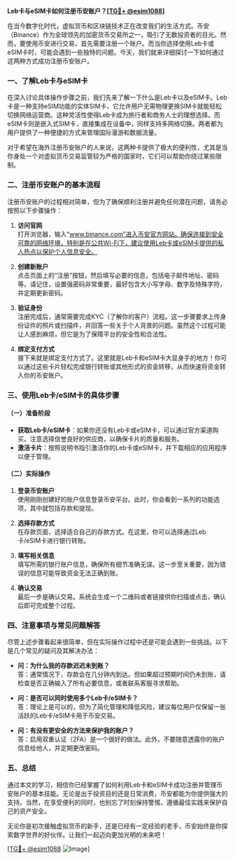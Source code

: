 **Leb卡与eSIM卡如何注册币安账户？[[TG💪+ @esim1088](https://t.me/s/esim1088)]**

在当今数字化时代，虚拟货币和区块链技术正在改变我们的生活方式。币安（Binance）作为全球领先的加密货币交易所之一，吸引了无数投资者的目光。然而，要使用币安进行交易，首先需要注册一个账户。而当你选择使用Leb卡或eSIM卡时，可能会遇到一些独特的问题。今天，我们就来详细探讨一下如何通过这两种方式成功注册币安账户。

### 一、了解Leb卡与eSIM卡

在深入讨论具体操作步骤之前，我们先来了解一下什么是Leb卡以及eSIM卡。Leb卡是一种支持eSIM功能的实体SIM卡，它允许用户无需物理更换SIM卡就能轻松切换网络运营商。这种灵活性使得Leb卡成为旅行者和商务人士的理想选择。而eSIM卡则是嵌入式SIM卡，直接集成在设备中，同样支持多网络切换。两者都为用户提供了一种便捷的方式来管理国际漫游和数据流量。

对于希望在海外注册币安账户的人来说，这两种卡提供了极大的便利性，尤其是当你身处一个对虚拟货币交易监管较为严格的国家时，它们可以帮助你绕过某些限制。

### 二、注册币安账户的基本流程

注册币安账户的过程相对简单，但为了确保顺利注册并避免任何潜在问题，请务必按照以下步骤操作：

1. **访问官网**  
   打开浏览器，输入“www.binance.com”进入币安官方网站。确保连接到安全可靠的网络环境，特别是在公共Wi-Fi下，建议使用Leb卡或eSIM卡提供的私人热点以保护个人信息安全。

2. **创建新账户**  
   点击页面上的“注册”按钮，然后填写必要的信息，包括电子邮件地址、密码等。请记住，设置强密码非常重要，最好包含大小写字母、数字及特殊字符，并定期更新密码。

3. **验证身份**  
   注册完成后，通常需要完成KYC（了解你的客户）流程。这一步骤要求上传身份证件的照片或扫描件，并回答一些关于个人背景的问题。虽然这个过程可能让人感到麻烦，但它是为了保障平台的安全性和合法性。

4. **绑定支付方式**  
   接下来就是绑定支付方式了。这里就是Leb卡和eSIM卡大显身手的地方！你可以通过这些卡片轻松完成银行转账或其他形式的资金转移，从而快速将资金转入你的币安账户。

### 三、使用Leb卡/eSIM卡的具体步骤

#### （一）准备阶段
- **获取Leb卡/eSIM卡**：如果你还没有Leb卡或eSIM卡，可以通过官方渠道购买。注意选择信誉良好的供应商，以确保卡片的质量和服务。
- **激活卡片**：按照说明书指引激活你的Leb卡或eSIM卡，并下载相应的应用程序以便于管理。

#### （二）实际操作
1. **登录币安账户**  
   使用刚刚创建好的账户信息登录币安平台。此时，你会看到一系列的功能选项，其中就包括存款和提现。

2. **选择存款方式**  
   在存款页面，选择适合自己的存款方式。在这里，你可以选择通过Leb卡/eSIM卡进行银行转账。

3. **填写相关信息**  
   填写所需的银行账户信息，确保所有细节准确无误。这一步至关重要，因为错误的信息可能导致资金无法正确到账。

4. **确认交易**  
   最后一步是确认交易。系统会生成一个二维码或者链接供你扫描或点击，确认后即可完成整个过程。

### 四、注意事项与常见问题解答

尽管上述步骤看起来很简单，但在实际操作过程中还是可能会遇到一些挑战。以下是几个常见的疑问及其解决办法：

- **问：为什么我的存款迟迟未到账？**  
  答：通常情况下，存款会在几分钟内到达。但如果超过预期时间仍未到账，请检查是否正确输入了所有必要信息，或者联系客服寻求帮助。

- **问：是否可以同时使用多个Leb卡/eSIM卡？**  
  答：理论上是可以的，但为了简化管理和降低风险，建议每位用户仅保留一张活跃的Leb卡/eSIM卡用于币安交易。

- **问：有没有更安全的方法来保护我的账户？**  
  答：启用双重认证（2FA）是一个很好的做法。此外，不要随意透露你的账户信息给他人，并定期更改密码。

### 五、总结

通过本文的学习，相信你已经掌握了如何利用Leb卡和eSIM卡成功注册并管理币安账户的基本技能。无论是出于投资目的还是日常消费，币安都能为你提供强大的支持。当然，在享受便利的同时，也别忘了时刻保持警惕，遵循最佳实践来保护自己的资产安全。

无论你是初次接触虚拟货币的新手，还是已经有一定经验的老手，币安始终是你探索数字世界的好伙伴。让我们一起迈向更加光明的未来吧！

[[TG💪+ @esim1088](https://t.me/s/esim1088) ![Image](https://i.postimg.cc/4NQfJmqS/Snipaste-2025-05-13-00-14-12.png)]